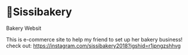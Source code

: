 # 🍰Sissibakery
Bakery Websit

This is e-commerce site to help my friend to set up her bakery business!
check out: https://instagram.com/sissibakery2018?igshid=r1jpngzshhvg

